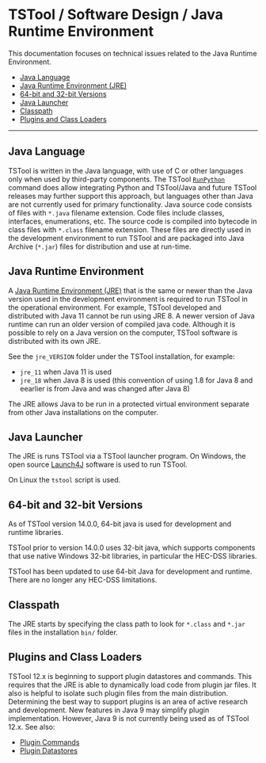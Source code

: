 # TSTool / Software Design / Java Runtime Environment #

This documentation focuses on technical issues related to the Java Runtime Environment.

*   [Java Language](#java-language)
*   [Java Runtime Environment (JRE)](#java-runtime-environment_1)
*   [64-bit and 32-bit Versions](#64-bit-and-32-bit-versions)
*   [Java Launcher](#java-launcher)
*   [Classpath](#classpath)
*   [Plugins and Class Loaders](#plugins-and-class-loaders)

--------------

## Java Language ##

TSTool is written in the Java language, with use of C or other languages only when used by third-party components.
The TSTool [`RunPython`](https://opencdss.state.co.us/tstool/latest/doc-user/command-ref/RunPython/RunPython/)
command does allow integrating Python and TSTool/Java and future TSTool releases may further support this approach,
but languages other than Java are not currently used for primary functionality.
Java source code consists of files with `*.java` filename extension.
Code files include classes, interfaces, enumerations, etc.
The source code is compiled into bytecode in class files with `*.class` filename extension.
These files are directly used in the development environment to run TSTool and are
packaged into Java Archive (`*.jar`) files for distribution and use at run-time.

## Java Runtime Environment ##

A [Java Runtime Environment (JRE)](../../resources.md#java) that is the same or newer than the Java version used in the development environment
is required to run TSTool in the operational environment.
For example, TSTool developed and distributed with Java 11 cannot be run using JRE 8.
A newer version of Java runtime can run an older version of compiled java code.
Although it is possible to rely on a Java version on the computer, TSTool software is distributed with its own JRE.

See the `jre_VERSION` folder under the TSTool installation,
for example:

*   `jre_11` when Java 11 is used
*   `jre_18` when Java 8 is used
    (this convention of using 1.8 for Java 8 and eearlier is from Java and was changed after Java 8)

The JRE allows Java to be run in a protected virtual environment separate from other Java installations on the computer.

## Java Launcher ##

The JRE is runs TSTool via a TSTool launcher program.
On Windows, the open source [Launch4J](../../resources.md#launch4j)
software is used to run TSTool.

On Linux the `tstool` script is used.

## 64-bit and 32-bit Versions ##

As of TSTool version 14.0.0, 64-bit java is used for development and runtime libraries.

TSTool prior to version 14.0.0 uses 32-bit java,
which supports components that use native Windows 32-bit libraries,
in particular the HEC-DSS libraries.

TSTool has been updated to use 64-bit Java for development and runtime.
There are no longer any HEC-DSS limitations.

## Classpath ##

The JRE starts by specifying the class path to look for `*.class` and `*.jar` files in the installation `bin/` folder.

## Plugins and Class Loaders ##

TSTool 12.x is beginning to support plugin datastores and commands.
This requires that the JRE is able to dynamically load code from plugin jar files.
It also is helpful to isolate such plugin files from the main distribution.
Determining the best way to support plugins is an area of active research and development.
New features in Java 9 may simplify plugin implementation.
However, Java 9 is not currently being used as of TSTool 12.x.
See also:

*   [Plugin Commands](../plugin-commands/plugin-commands.md)
*   [Plugin Datastores](../plugin-datastores/plugin-datastores.md)
